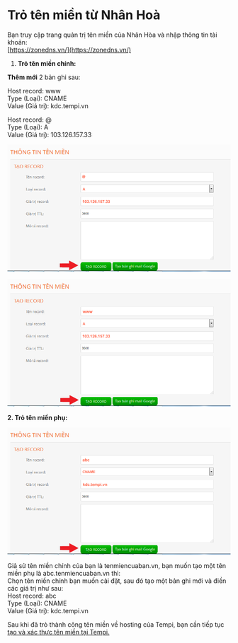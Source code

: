 # Trỏ tên miền từ Nhân Hoà

Bạn truy cập trang quản trị tên miền của Nhân Hòa và nhập thông tin tài khoản:\
[https://zonedns.vn/](https://zonedns.vn/)

1. **Trỏ tên miền chính:**

**Thêm mới** 2 bản ghi sau:

Host record: www\
Type (Loại): CNAME\
Value (Giá trị): kdc.tempi.vn

Host record: @\
Type (Loại): A\
Value (Giá trị): 103.126.157.33

![](<../../.gitbook/assets/1421808992_tao_record (1) copy (1) copy (1).png>)

![](<../../.gitbook/assets/1421808992_tao_record (1.1) (1) copy.png>)

**2. Trỏ tên miền phụ:**&#x20;

![](<../../.gitbook/assets/1421808992_tao_record (1.3) (1) copy.png>)

Giả sử tên miền chính của bạn là tenmiencuaban.vn, bạn muốn tạo một tên miền phụ là abc.tenmiencuaban.vn thì:\
Chọn tên miền chính bạn muốn cài đặt, sau đó tạo một bản ghi mới và điền các giá trị như sau:\
Host record: abc\
Type (Loại): CNAME\
Value (Giá trị): kdc.tempi.vn

Sau khi đã trỏ thành công tên miền về hosting của Tempi, bạn cần tiếp tục [tạo và xác thực tên miền tại Tempi.](tao-va-xac-thuc-ten-mien-lai-tempi.md)
